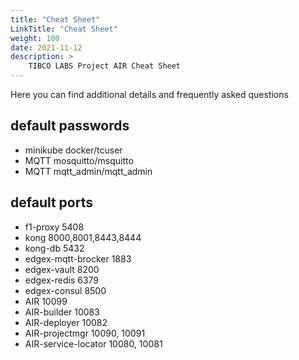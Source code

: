 ```yaml
---
title: "Cheat Sheet"
LinkTitle: "Cheat Sheet"
weight: 100
date: 2021-11-12
description: >
    TIBCO LABS Project AIR Cheat Sheet
---
```


Here you can find additional details and frequently asked questions

## default passwords

- minikube docker/tcuser
- MQTT mosquitto/msquitto
- MQTT mqtt_admin/mqtt_admin

## default ports

- f1-proxy 5408
- kong 8000,8001,8443,8444
- kong-db 5432
- edgex-mqtt-brocker 1883
- edgex-vault 8200
- edgex-redis 6379
- edgex-consul 8500
- AIR 10099
- AIR-builder 10083
- AIR-deployer 10082
- AIR-projectmgr 10090, 10091
- AIR-service-locator 10080, 10081

<br>